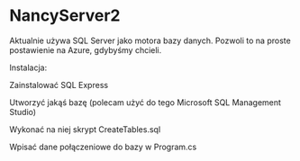 # NancyServer2
Aktualnie używa SQL Server jako motora bazy danych. Pozwoli to na proste postawienie na Azure, gdybyśmy chcieli.



Instalacja:

Zainstalować SQL Express

Utworzyć jakąś bazę (polecam użyć do tego Microsoft SQL Management Studio)

Wykonać na niej skrypt CreateTables.sql

Wpisać dane połączeniowe do bazy w Program.cs
